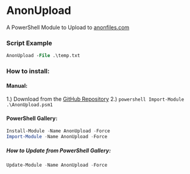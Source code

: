 # AnonUpload
A PowerShell Module to Upload to [anonfiles.com](https://anonfiles.com/)


### Script Example
```ps
AnonUpload -File .\temp.txt
```

### How to install:
#### Manual:
1.) Download from the [GitHub Repository](https://github.com/simeononsecurity/AnonUpload/archive/main.zip)
2.) ```powershell Import-Module .\AnonUpload.psm1```

#### PowerShell Gallery:
```powershell
Install-Module -Name AnonUpload -Force
Import-Module -Name AnonUpload -Force               
```
##### How to Update from PowerShell Gallery:
```powershell
Update-Module -Name AnonUpload -Force      
```